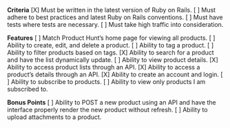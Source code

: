 **Criteria**
[X] Must be written in the latest version of Ruby on Rails.
[ ] Must adhere to best practices and latest Ruby on Rails conventions.
[ ] Must have tests where tests are necessary.
[ ] Must take high traffic into consideration.

**Features**
[ ] Match Product Hunt’s home page for viewing all products.
[ ] Ability to create, edit, and delete a product.
[ ] Ability to tag a product.
[ ] Ability to filter products based on tags.
[X] Ability to search for a product and have the list dynamically update.
[ ] Ability to view product details.
[X] Ability to access product lists through an API.
[X] Ability to access a product’s details through an API.
[X] Ability to create an account and login.
[ ] Ability to subscribe to products.
[ ] Ability to view only products I am subscribed to.

**Bonus Points**
[ ] Ability to POST a new product using an API and have the interface properly render the new product without refresh.
[ ] Ability to upload attachments to a product.